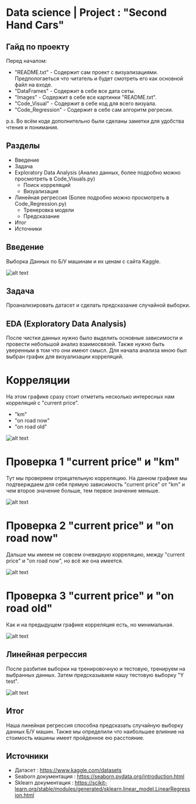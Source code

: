 # Data science | Project : "Second Hand Cars"

## Гайд по проекту

Перед началом:
- "README.txt" - Содержит сам проект с визуализациями. Предпологаеться что читатель и будет смотреть его как основной файл на входе.
- "DataFrames" - Содержит в себе все дата сеты.
- "Images" - Содержит в себе все картинки "README.txt".
- "Code_Visual" - Содержит в себе код для всего визуала.
- "Code_Regression" - Содержит в себе сам алгоритм регресии.

p.s. Во всём коде дополнительно были сделаны заметки для удобства чтения и понимания.

## Разделы

- Введение
- Задача
- Exploratory Data Analysis (Анализ данных, более подробно можно просмотреть в Code_Visuals.py)
  - Поиск корреляций
  - Визуализация
- Линейная регрессия (Более подробно можно просмотреть в Code_Regression.py)
  - Тренеровка модели
  - Предсказание
- Итог
- Источники

## Введение

Выборка Данных по Б/У машинам и их ценам с сайта Kaggle.

![alt text](https://github.com/Aettio/DS_Project_Second_Hand_Cars/blob/main/Images/Cars_picture.jpg)

## Задача

Проанализировать датасет и сделать предсказание случайной выборки.

## EDA (Exploratory Data Analysis)

После чистки данных нужно было выделить основные зависимости и провести небольшой анализ взаимосвязей. Также нужно быть уверенным в том что они имеют смысл. Для начала анализа мною был выбран график для визуализации корреляций.

# Корреляции 

На этом графике сразу стоит отметить несколько интересных нам корреляций с "current price".

- "km"
- "on road now"
- "on road old"

![alt text](https://github.com/Aettio/DS_Project_Second_Hand_Cars/blob/main/Images/Корреляции.png)

# Проверка 1 "current price" и "km"

Тут мы проверяем отрицательную корреляцию. На данном графике мы подтверждаем для себя прямую зависимость "current price" от "km" и чем второе значение больше, тем первое значение меньше.

![alt text](https://github.com/Aettio/DS_Project_Second_Hand_Cars/blob/main/Images/CPrice_km.png)

# Проверка 2 "current price" и "on road now"

Дальше мы имеем не совсем очевидную корреляцию, между "current price" и "on road now", но всё же она имеется. 

![alt text](https://github.com/Aettio/DS_Project_Second_Hand_Cars/blob/main/Images/CPrice_on_road_now.png)

# Проверка 3 "current price" и "on road old"

Как и на предыдущем графике корреляция есть, но минимальная.

![alt text](https://github.com/Aettio/DS_Project_Second_Hand_Cars/blob/main/Images/CPrice_on_road_old.png)


## Линейная регрессия

После разбития выборки на тренировочную и тестовую, тренируем на выбранных данных. Затем предсказываем нашу тестовую выборку "Y test".

![alt text](https://github.com/Aettio/DS_Project_Second_Hand_Cars/blob/main/Images/Linear_Regression.png)

## Итог

Наша линейная регрессия способна предсказать случайную выборку данных Б/У машин. Также мы определили что наибольшее влияние на стоимость машины имеет пройденное ею расстояние.

## Источники

- Датасет : https://www.kaggle.com/datasets
- Seaborn документация : https://seaborn.pydata.org/introduction.html
- Sklearn документация : https://scikit-learn.org/stable/modules/generated/sklearn.linear_model.LinearRegression.html
